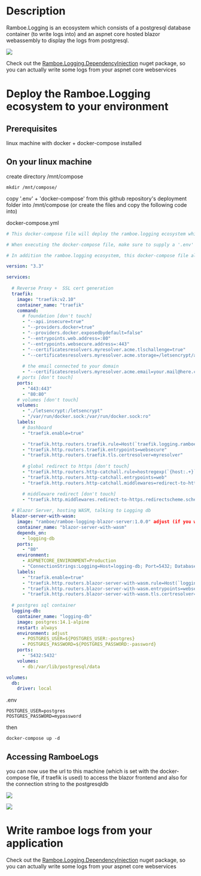 # Description  

Ramboe.Logging is an ecosystem which consists of a postgresql database container (to write logs into) and an aspnet core hosted blazor webassembly to display the logs from postgresql.  

![](https://firebasestorage.googleapis.com/v0/b/firescript-577a2.appspot.com/o/imgs%2Fapp%2Framboe%2FRRl6h3tk3s.png?alt=media&token=532fe1a7-a363-4a41-8635-499918f11049)  

Check out the [Ramboe.Logging.DependencyInjection](https://www.nuget.org/packages/Ramboe.Logging.DependencyInjection/) nuget package, so you can actually write some logs from your aspnet core webservices  

# Deploy the Ramboe.Logging ecosystem to your environment  

## Prerequisites  

linux machine with docker +  docker-compose installed  

## On your linux machine  

create directory /mnt/compose

```shell
mkdir /mnt/compose/
```

copy '.env' + 'docker-compose' from this github repository's deployment folder into /mnt/compose (or create the files and copy the following code into)

docker-compose.yml

```yaml
# This docker-compose file will deploy the ramboe.logging ecosystem which consists of a postgresql database container (to write logs into) and an aspnet core hosted blazor webassembly to display the logs from postgresql.

# When executing the docker-compose file, make sure to supply a '.env' file (that contains values for POSTGRES_USER and POSTGRES_PASSWORD) in the same directory

# In addition the ramboe.logging ecosystem, this docker-compose file also deploys a traefik instance for automatic SSL certificate creation and routing. Look for the 'adjust' marker to know where to put your own data in.

version: "3.3"

services:
  
  # Reverse Proxy +  SSL cert generation
  traefik:
    image: "traefik:v2.10"
    container_name: "traefik"
    command:
      # foundation [don't touch]
      - "--api.insecure=true"
      - "--providers.docker=true"
      - "--providers.docker.exposedbydefault=false"
      - "--entrypoints.web.address=:80"
      - "--entrypoints.websecure.address=:443"
      - "--certificatesresolvers.myresolver.acme.tlschallenge=true"
      - "--certificatesresolvers.myresolver.acme.storage=/letsencrypt/acme.json"
      
      # the email connected to your domain
      - "--certificatesresolvers.myresolver.acme.email=your.mail@here.com" adjust
    # ports [don't touch]
    ports:
      - "443:443"
      - "80:80"
    # volumes [don't touch]
    volumes:
      - "./letsencrypt:/letsencrypt"
      - "/var/run/docker.sock:/var/run/docker.sock:ro"
    labels:
      # Dashboard
      - "traefik.enable=true"

      - "traefik.http.routers.traefik.rule=Host(`traefik.logging.ramboe.de`)" adjust
      - "traefik.http.routers.traefik.entrypoints=websecure"
      - "traefik.http.routers.traefik.tls.certresolver=myresolver"
      
      # global redirect to https [don't touch]
      - "traefik.http.routers.http-catchall.rule=hostregexp(`{host:.+}`)"
      - "traefik.http.routers.http-catchall.entrypoints=web"
      - "traefik.http.routers.http-catchall.middlewares=redirect-to-https"

      # middleware redirect [don't touch]
      - "traefik.http.middlewares.redirect-to-https.redirectscheme.scheme=https"
  
  # Blazor Server, hosting WASM, talking to Logging db
  blazor-server-with-wasm:
    image: "ramboe/ramboe-logging-blazor-server:1.0.0" adjust (if you want to use your own image)
    container_name: "blazor-server-with-wasm"
    depends_on:
      - logging-db
    ports:
      - "80"
    environment:
      - ASPNETCORE_ENVIRONMENT=Production
      - "ConnectionStrings:Logging=Host=logging-db; Port=5432; Database=postgres; Username=${POSTGRES_USER}; Password=${POSTGRES_PASSWORD}"
    labels:
      - "traefik.enable=true"
      - "traefik.http.routers.blazor-server-with-wasm.rule=Host(`logging.ramboe.de`)" adjust -  Change the host url here
      - "traefik.http.routers.blazor-server-with-wasm.entrypoints=websecure"
      - "traefik.http.routers.blazor-server-with-wasm.tls.certresolver=myresolver"
  
  # postgres sql container
  logging-db:
    container_name: "logging-db"
    image: postgres:14.1-alpine
    restart: always
    environment: adjust
      - POSTGRES_USER=${POSTGRES_USER:-postgres}
      - POSTGRES_PASSWORD=${POSTGRES_PASSWORD:-password}
    ports:
      - '5432:5432'
    volumes:
      - db:/var/lib/postgresql/data

volumes:
  db:
    driver: local
```  

.env  

```plain text
POSTGRES_USER=postgres
POSTGRES_PASSWORD=mypassword
```

then

```shell
docker-compose up -d
```  

## Accessing RamboeLogs  

you can now use the url to this machine (which is set with the docker-compose file, if traefik is used) to access the blazor frontend and also for the connection string to the postgresqldb  

![](https://firebasestorage.googleapis.com/v0/b/firescript-577a2.appspot.com/o/imgs%2Fapp%2Framboe%2F3NgyrUqgRo.png?alt=media&token=a5ca7c4d-560e-421a-9110-ef2144ad0765)  

![](https://firebasestorage.googleapis.com/v0/b/firescript-577a2.appspot.com/o/imgs%2Fapp%2Framboe%2F-JvB93xxym.png?alt=media&token=26ea8fab-9df6-4084-b4ff-ad7afcb4a54f)  

# Write ramboe logs from your application  

Check out the [Ramboe.Logging.DependencyInjection](https://www.nuget.org/packages/Ramboe.Logging.DependencyInjection/) nuget package, so you can actually write some logs from your aspnet core webservices  
